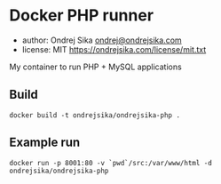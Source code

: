 # Docker PHP runner

- author: Ondrej Sika <ondrej@ondrejsika.com>
- license: MIT <https://ondrejsika.com/license/mit.txt>

My container to run PHP + MySQL applications

## Build

```
docker build -t ondrejsika/ondrejsika-php .
```

## Example run

```
docker run -p 8001:80 -v `pwd`/src:/var/www/html -d ondrejsika/ondrejsika-php
```
